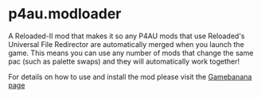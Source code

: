 # p4au.modloader
A Reloaded-II mod that makes it so any P4AU mods that use Reloaded's Universal File Redirector are automatically merged when you launch the game. This means you can use any number of mods that change the same pac (such as palette swaps) and they will automatically work together!

For details on how to use and install the mod please visit the [Gamebanana page](https://gamebanana.com/mods/376984)
